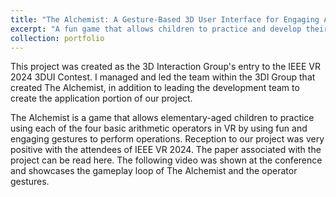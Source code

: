 ```yaml
---
title: "The Alchemist: A Gesture-Based 3D User Interface for Engaging Arithmetic Calculations"
excerpt: "A fun game that allows children to practice and develop their math skills with VR by using fun gestures that represent the four basic arithmetic operators. <br/><img src='/images/alchemist.png'>"
collection: portfolio
---
```

This project was created as the 3D Interaction Group's entry to the IEEE VR 2024 3DUI Contest. I managed and led the team within the 3DI Group that created The Alchemist, in addition to leading the development team to create the application portion of our project. 

The Alchemist is a game that allows elementary-aged children to practice using each of the four basic arithmetic operators in VR by using fun and engaging gestures to perform operations. Reception to our project was very positive with the attendees of IEEE VR 2024. The paper associated with the project can be read here. The following video was shown at the conference and showcases the gameplay loop of The Alchemist and the operator gestures. 

